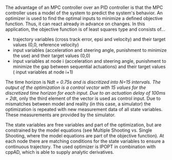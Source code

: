 The advantage of an MPC controller over an PID controller is that the MPC controller uses a model of the system to predict the system's behavior. An optimizer is used to find the optimal inputs to minimize a defined objective function. Thus, it can react already in advance on changes. In this application, the objective function is of least squares type and consists of... 
  - trajectory variables (cross track error, epsi and velocity) and their target values (0,0, reference velocity)
  - input variables (acceleration and steering angle, punishment to minimize the use) and their target values (0,0)
  - input variables at node i (acceleration and steering angle, punishment to minimize the gap between sequential actuations) and their target values (  input variables at node i+1)

The time horizon is N*dt = 0.75s and is discritized into N=15 intervals. The output of the optimization is a control vector with 15 values for the discretized time horizon for each input. Due to an actuation delay of 100ms = 2*dt, only the third element of the vector is used as control input. Due to mismatches between model and reality (in this case, a simulator) the optimization is repeated with new measurement data of all state variables. These measurements are provided by the simulator.

The state variables are free variables and part of the optimization, but are constrained by the model equations (see Multiple Shooting vs. Single Shooting, where the model equations are part of the objective function). At each node there are matching conditions for the state variables to ensure a continuous trajectory. The used optimizer is IPOPT in combination with cppAD, which is able to supply analytic derivatives.
